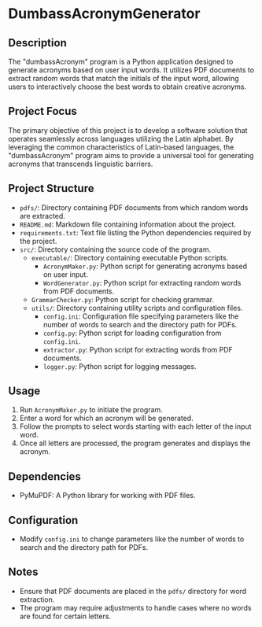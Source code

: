# DumbassAcronymGenerator

## Description
The "dumbassAcronym" program is a Python application designed to generate acronyms based on user input words. It utilizes PDF documents to extract random words that match the initials of the input word, allowing users to interactively choose the best words to obtain creative acronyms.

## Project Focus
The primary objective of this project is to develop a software solution that operates seamlessly across languages utilizing the Latin alphabet. By leveraging the common characteristics of Latin-based languages, the "dumbassAcronym" program aims to provide a universal tool for generating acronyms that transcends linguistic barriers.


## Project Structure
- `pdfs/`: Directory containing PDF documents from which random words are extracted.
- `README.md`: Markdown file containing information about the project.
- `requirements.txt`: Text file listing the Python dependencies required by the project.
- `src/`: Directory containing the source code of the program.
  - `executable/`: Directory containing executable Python scripts.
    - `AcronymMaker.py`: Python script for generating acronyms based on user input.
    - `WordGenerator.py`: Python script for extracting random words from PDF documents.
  - `GrammarChecker.py`: Python script for checking grammar.
  - `utils/`: Directory containing utility scripts and configuration files.
    - `config.ini`: Configuration file specifying parameters like the number of words to search and the directory path for PDFs.
    - `config.py`: Python script for loading configuration from `config.ini`.
    - `extractor.py`: Python script for extracting words from PDF documents.
    - `logger.py`: Python script for logging messages.

## Usage
1. Run `AcronymMaker.py` to initiate the program.
2. Enter a word for which an acronym will be generated.
3. Follow the prompts to select words starting with each letter of the input word.
4. Once all letters are processed, the program generates and displays the acronym.

## Dependencies
- PyMuPDF: A Python library for working with PDF files.

## Configuration
- Modify `config.ini` to change parameters like the number of words to search and the directory path for PDFs.

## Notes
- Ensure that PDF documents are placed in the `pdfs/` directory for word extraction.
- The program may require adjustments to handle cases where no words are found for certain letters.

